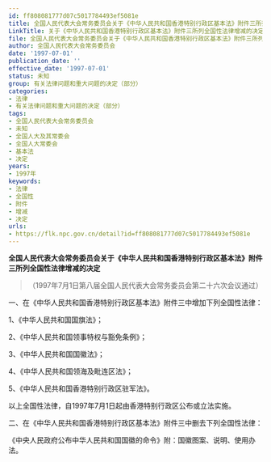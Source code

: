 ```yaml
---
id: ff808081777d07c5017784493ef5081e
title: 全国人民代表大会常务委员会关于《中华人民共和国香港特别行政区基本法》附件三所列全国性法律增减的决定
LinkTitle: 关于《中华人民共和国香港特别行政区基本法》附件三所列全国性法律增减的决定（1997）
file: 全国人民代表大会常务委员会关于《中华人民共和国香港特别行政区基本法》附件三所列全国性法律增减的决定_ff808081777d07c5017784493ef5081e.docx
author: 全国人民代表大会常务委员会
date: '1997-07-01'
publication_date: ''
effective_date: '1997-07-01'
status: 未知
group: 有关法律问题和重大问题的决定（部分）
categories:
- 法律
- 有关法律问题和重大问题的决定（部分）
tags:
- 全国人民代表大会常务委员会
- 未知
- 全国人大及其常委会
- 全国人大常委会
- 基本法
- 决定
years:
- 1997年
keywords:
- 法律
- 全国性
- 附件
- 增减
- 决定
urls:
- https://flk.npc.gov.cn/detail?id=ff808081777d07c5017784493ef5081e
---
```


**全国人民代表大会常务委员会关于《中华人民共和国香港特别行政区基本法》附件三所列全国性法律增减的决定**

> （1997年7月1日第八届全国人民代表大会常务委员会第二十六次会议通过）

一、在《中华人民共和国香港特别行政区基本法》附件三中增加下列全国性法律：

1、《中华人民共和国国旗法》；

2、《中华人民共和国领事特权与豁免条例》；

3、《中华人民共和国国徽法》；

4、《中华人民共和国领海及毗连区法》；

5、《中华人民共和国香港特别行政区驻军法》。

以上全国性法律，自1997年7月1日起由香港特别行政区公布或立法实施。

二、在《中华人民共和国香港特别行政区基本法》附件三中删去下列全国性法律：

《中央人民政府公布中华人民共和国国徽的命令》附：国徽图案、说明、使用办法。
